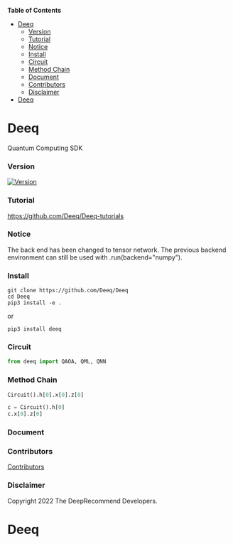 <!-- START doctoc generated TOC please keep comment here to allow auto update -->
<!-- DON'T EDIT THIS SECTION, INSTEAD RE-RUN doctoc TO UPDATE -->
**Table of Contents**

- [Deeq](#deeq)
    - [Version](#version)
    - [Tutorial](#tutorial)
    - [Notice](#notice)
    - [Install](#install)
    - [Circuit](#circuit)
    - [Method Chain](#method-chain)
    - [Document](#document)
    - [Contributors](#contributors)
    - [Disclaimer](#disclaimer)
- [Deeq](#deeq-1)

<!-- END doctoc generated TOC please keep comment here to allow auto update -->

# Deeq

Quantum Computing SDK

### Version

[![Version](https://badge.fury.io/py/deeq.svg)](https://badge.fury.io/py/deeq)

### Tutorial

https://github.com/Deeq/Deeq-tutorials

### Notice

The back end has been changed to tensor network. The previous backend environment can still be used with .run(backend="numpy").

### Install

```
git clone https://github.com/Deeq/Deeq
cd Deeq
pip3 install -e .
```

or

```
pip3 install deeq
```

### Circuit

```python
from deeq import QAOA, QML, QNN
```

### Method Chain

```python
Circuit().h[0].x[0].z[0]

c = Circuit().h[0]
c.x[0].z[0]
```

### Document


### Contributors

[Contributors](https://github.com/deep-recommend)

### Disclaimer

Copyright 2022 The DeepRecommend Developers.

# Deeq

